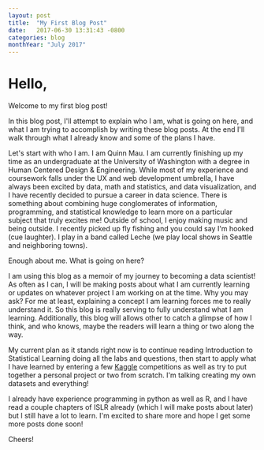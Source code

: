 ```yaml
---
layout: post
title:  "My First Blog Post"
date:   2017-06-30 13:31:43 -0800
categories: blog
monthYear: "July 2017"
---
```


# Hello,
Welcome to my first blog post!

In this blog post, I'll attempt to explain who I am, what is going on here, and what I am trying to accomplish by writing these blog posts. At the end I'll walk through what I already know and some of the plans I have.

Let's start with who I am. I am Quinn Mau. I am currently finishing up my time as an undergraduate at the University of Washington with a degree in Human Centered Design & Engineering. While most of my experience and coursework falls under the UX and web development umbrella, I have always been excited by data, math and statistics, and data visualization, and I have recently decided to pursue a career in data science. There is something about combining huge conglomerates of information, programming, and statistical knowledge to learn more on a particular subject that truly excites me! Outside of school, I enjoy making music and being outside. I recently picked up fly fishing and you could say I'm hooked (cue laughter). I play in a band called Leche (we play local shows in Seattle and neighboring towns).

Enough about me. What is going on here?

I am using this blog as a memoir of my journey to becoming a data scientist! As often as I can, I will be making posts about what I am currently learning or updates on whatever project I am working on at the time. Why you may ask? For me at least, explaining a concept I am learning forces me to really understand it. So this blog is really serving to fully understand what I am learning. Additionally, this blog will allows other to catch a glimpse of how I think, and who knows, maybe the readers will learn a thing or two along the way.

My current plan as it stands right now is to continue reading Introduction to Statistical Learning doing all the labs and questions, then start to apply what I have learned by entering a few [Kaggle](https://www.kaggle.com/) competitions as well as try to put together a personal project or two from scratch. I'm talking creating my own datasets and everything!

I already have experience programming in python as well as R, and I have read a couple chapters of ISLR already (which I will make posts about later) but I still have a lot to learn. I'm excited to share more and hope I get some more posts done soon!

Cheers!
